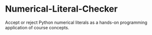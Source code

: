 # Numerical-Literal-Checker
Accept or reject Python numerical literals as a hands-on programming application of course concepts.
